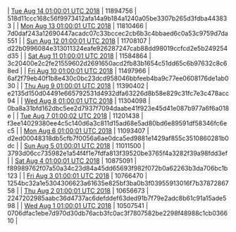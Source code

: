 | [Tue Aug 14 01:00:01 UTC 2018](https://transfer.sh/k7YKQ/trcninja-dbdump-20180814010001.tar.bz2) | 11894756 | 518d11ccc168c56f9973412afa14a9b184a1240a05be3307b265d3fdba443833 | 
| [Mon Aug 13 01:00:01 UTC 2018](https://transfer.sh/1BTTZ/trcninja-dbdump-20180813010001.tar.bz2) | 11810466 | 7d0daf243a12690447acadc07c33bccec2cb6b3c4bbaed6c0a53c9759d7da551 | 
| [Sun Aug 12 01:00:01 UTC 2018](https://transfer.sh/U0aGE/trcninja-dbdump-20180812010001.tar.bz2) | 11708107 | d22b0996084e313011324eafe926287247cab88dd98019ccfcd2e5b249254d35 | 
| [Sat Aug 11 01:00:01 UTC 2018](https://transfer.sh/XScSE/trcninja-dbdump-20180811010001.tar.bz2) | 11584864 | 3c20400e2c2fe21559602d2691650acd2fb83b1654c51dd65c6b97632c8c68ed | 
| [Fri Aug 10 01:00:01 UTC 2018](https://transfer.sh/DcYsK/trcninja-dbdump-20180810010001.tar.bz2) | 11497966 | 6af2f79eb40f1b8e430c0bc23dcd958046bbfeeb4ba9c77ee0608176de1ab030 | 
| [Thu Aug  9 01:00:01 UTC 2018](https://transfer.sh/yU3le/trcninja-dbdump-20180809010001.tar.bz2) | 11390402 | e2135d150d04491e665792531d4932dfa63226d8b58e829c31fc7e3c478acc94 | 
| [Wed Aug  8 01:00:01 UTC 2018](https://transfer.sh/QlCKp/trcninja-dbdump-20180808010001.tar.bz2) | 11304098 | 0ba8a31bfd162dbc5ee2d7937f7094daabe41f923e45d41e087b977a6f6a018e | 
| [Tue Aug  7 01:00:02 UTC 2018](https://transfer.sh/dn1sA/trcninja-dbdump-20180807010002.tar.bz2) | 11201438 | f3ee14029380ee4c5c140d6a3c811d15ad68e5ad80bd6e89591df58346fc6ec5 | 
| [Mon Aug  6 01:00:01 UTC 2018](https://transfer.sh/12VCLM/trcninja-dbdump-20180806010001.tar.bz2) | 11093407 | d2ed00048318db5cfb7f0056a6ae0dca5ed9881e1429af855c3510860281b0dc | 
| [Sun Aug  5 01:00:01 UTC 2018](https://transfer.sh/iMPrn/trcninja-dbdump-20180805010001.tar.bz2) | 11011500 | 3793d06cc735982e1a54f4f1e7fdfa813f39520be3765f4a3282f39a98fdd3ef | 
| [Sat Aug  4 01:00:01 UTC 2018](https://transfer.sh/hVe3W/trcninja-dbdump-20180804010001.tar.bz2) | 10875091 | f89989762f07a50a34c23d84a45dd65693f982f072b0a62263b3da706bc1b123 | 
| [Fri Aug  3 01:00:01 UTC 2018](https://transfer.sh/CdDOv/trcninja-dbdump-20180803010001.tar.bz2) | 10766470 | 1254bc32a1e5304306623a61635e825bf3ba0b3f03955913016f7b3787286758 | 
| [Thu Aug  2 01:00:01 UTC 2018](https://transfer.sh/pNS6e/trcninja-dbdump-20180802010001.tar.bz2) | 10656673 | 2247202985aabc36d4737ac6defddef63ded91b7f79e2adc8b61c91a15ade598 | 
| [Wed Aug  1 01:00:01 UTC 2018](https://transfer.sh/JpNX9/trcninja-dbdump-20180801010001.tar.bz2) | 10507541 | 0706dfac1ebe7d970d30db76acb3fc0ac3f7807582be2298f48988c1cb036610 | 
